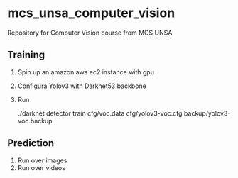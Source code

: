 # mcs_unsa_computer_vision
Repository for Computer Vision course from MCS UNSA

## Training

1. Spin up an amazon aws ec2 instance with gpu
2. Configura Yolov3 with Darknet53 backbone
3. Run
    
    ./darknet detector train cfg/voc.data cfg/yolov3-voc.cfg backup/yolov3-voc.backup
    
## Prediction

1. Run over images
2. Run over videos

